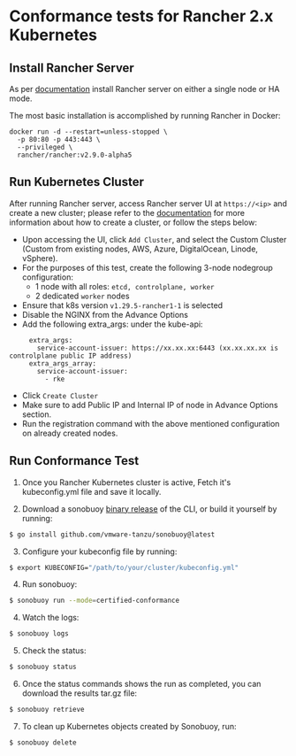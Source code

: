 # Conformance tests for Rancher 2.x Kubernetes

## Install Rancher Server

As per [documentation](https://ranchermanager.docs.rancher.com/pages-for-subheaders/installation-and-upgrade) install Rancher server on either a single node or HA mode.

The most basic installation is accomplished by running Rancher in Docker:
```
docker run -d --restart=unless-stopped \
  -p 80:80 -p 443:443 \
  --privileged \
  rancher/rancher:v2.9.0-alpha5
```

## Run Kubernetes Cluster

After running Rancher server, access Rancher server UI at `https://<ip>` and create a new cluster; please refer to the [documentation](https://ranchermanager.docs.rancher.com/pages-for-subheaders/kubernetes-clusters-in-rancher-setup) for more information about how to create a cluster, or follow the steps below:

* Upon accessing the UI, click `Add Cluster`, and select the Custom Cluster (Custom from existing nodes, AWS, Azure, DigitalOcean, Linode, vSphere).
* For the purposes of this test, create the following 3-node nodegroup configuration:
  * 1 node with all roles: `etcd, controlplane, worker`
  * 2 dedicated `worker` nodes
* Ensure that k8s version `v1.29.5-rancher1-1` is selected
* Disable the NGINX from the Advance Options
* Add the following extra_args: under the kube-api:
```
     extra_args:
       service-account-issuer: https://xx.xx.xx:6443 (xx.xx.xx.xx is controlplane public IP address)
     extra_args_array:
       service-account-issuer:
         - rke
```
* Click `Create Cluster`
* Make sure to add Public IP and Internal IP of node in Advance Options section.
* Run the registration command with the above mentioned configuration on already created nodes.

## Run Conformance Test

1. Once you Rancher Kubernetes cluster is active, Fetch it's kubeconfig.yml file and save it locally.

2. Download a sonobuoy [binary release](https://github.com/heptio/sonobuoy/releases) of the CLI, or build it yourself by running:
```sh
$ go install github.com/vmware-tanzu/sonobuoy@latest
```

3. Configure your kubeconfig file by running:
```sh
$ export KUBECONFIG="/path/to/your/cluster/kubeconfig.yml"
```

4. Run sonobuoy:
```sh
$ sonobuoy run --mode=certified-conformance
```

4. Watch the logs:
```sh
$ sonobuoy logs
```

5. Check the status:
```sh
$ sonobuoy status
```

6. Once the status commands shows the run as completed, you can download the results tar.gz file:
```sh
$ sonobuoy retrieve
```

7. To clean up Kubernetes objects created by Sonobuoy, run:
```
$ sonobuoy delete
